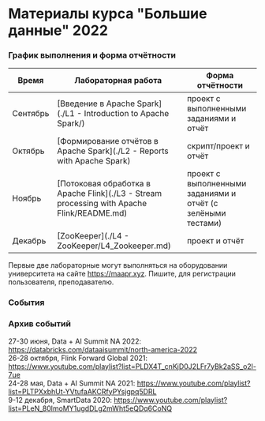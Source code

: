 # Материалы курса "Большие данные" 2022

### График выполнения и форма отчётности

| Время | Лабораторная работа | Форма отчётности |
| ------ | ------ | ------ |
| Сентябрь | [Введение в Apache Spark](./L1 - Introduction to Apache Spark/) | проект с выполненными заданиями и отчёт |
| Октябрь | [Формирование отчётов в Apache Spark](./L2 - Reports with Apache Spark) | скрипт/проект и отчёт |
| Ноябрь | [Потоковая обработка в Apache Flink](./L3 - Stream processing with Apache Flink/README.md) | проект с выполненными заданиями и отчёт (с зелёными тестами) |
| Декабрь | [ZooKeeper](./L4 - ZooKeeper/L4_Zookeeper.md) | проект и отчёт |

Первые две лабораторные могут выполняться на оборудовании университета на сайте https://maapr.xyz. Пишите, для регистрации пользователя, преподавателю.

### События

### Архив событий
27-30 июня, Data + AI Summit NA 2022: https://databricks.com/dataaisummit/north-america-2022  
26-28 октября, Flink Forward Global 2021: https://www.youtube.com/playlist?list=PLDX4T_cnKjD0J2LFr7yBk2aSS_o2l-7ue  
24-28 мая, Data + AI Summit NA 2021: https://www.youtube.com/playlist?list=PLTPXxbhUt-YVtufaAKCRfyPYsjgpq5DRL   
9-12 декабря, SmartData 2020: https://www.youtube.com/playlist?list=PLeN_80lmoMY1ugdDLg2mWht5eQDq6CoNQ
